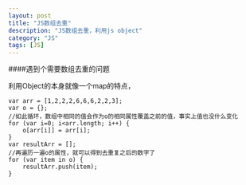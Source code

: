 ```yaml
---
layout: post
title: "JS数组去重"
description: "JS数组去重，利用js object"
category: "JS" 
tags: [JS]
---
```



####遇到个需要数组去重的问题

利用Object的本身就像一个map的特点，

	var arr = [1,2,2,2,6,6,6,2,2,3];
	var o = {};
	//如此循环，数组中相同的值会作为o的相同属性覆盖之前的值，事实上值也没什么变化
	for (var i=0; i<arr.length; i++) {
		o[arr[i]] = arr[i];
	}
	var resultArr = [];
	//再遍历一遍o的属性，就可以得到去重复之后的数字了
	for (var item in o) {
		resultArr.push(item);
	}